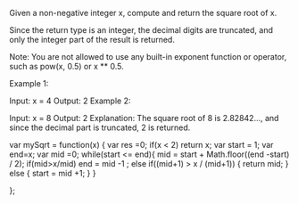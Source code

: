 Given a non-negative integer x, compute and return the square root of x.

Since the return type is an integer, the decimal digits are truncated, and only the integer part of the result is returned.

Note: You are not allowed to use any built-in exponent function or operator, such as pow(x, 0.5) or x ** 0.5.

 

Example 1:

Input: x = 4
Output: 2
Example 2:

Input: x = 8
Output: 2
Explanation: The square root of 8 is 2.82842..., and since the decimal part is truncated, 2 is returned.
 

var mySqrt = function(x) {
    var res =0;
    if(x < 2)  return x;
        var start = 1;
        var end=x;
        var mid =0;
        while(start <= end){
             mid = start + Math.floor((end -start) / 2);
            if(mid>x/mid) 
                end = mid -1 ;
            else if((mid+1) > x / (mid+1)) {
                return mid;
            } else {
                start = mid +1;
            }
        }      
   
};
